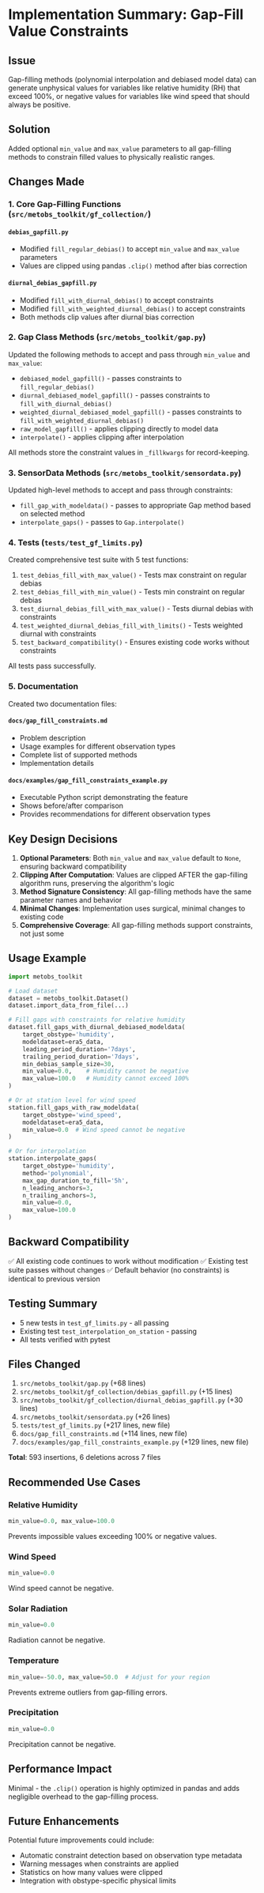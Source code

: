 # Implementation Summary: Gap-Fill Value Constraints

## Issue
Gap-filling methods (polynomial interpolation and debiased model data) can generate unphysical values for variables like relative humidity (RH) that exceed 100%, or negative values for variables like wind speed that should always be positive.

## Solution
Added optional `min_value` and `max_value` parameters to all gap-filling methods to constrain filled values to physically realistic ranges.

## Changes Made

### 1. Core Gap-Filling Functions (`src/metobs_toolkit/gf_collection/`)

#### `debias_gapfill.py`
- Modified `fill_regular_debias()` to accept `min_value` and `max_value` parameters
- Values are clipped using pandas `.clip()` method after bias correction

#### `diurnal_debias_gapfill.py`
- Modified `fill_with_diurnal_debias()` to accept constraints
- Modified `fill_with_weighted_diurnal_debias()` to accept constraints
- Both methods clip values after diurnal bias correction

### 2. Gap Class Methods (`src/metobs_toolkit/gap.py`)

Updated the following methods to accept and pass through `min_value` and `max_value`:
- `debiased_model_gapfill()` - passes constraints to `fill_regular_debias()`
- `diurnal_debiased_model_gapfill()` - passes constraints to `fill_with_diurnal_debias()`
- `weighted_diurnal_debiased_model_gapfill()` - passes constraints to `fill_with_weighted_diurnal_debias()`
- `raw_model_gapfill()` - applies clipping directly to model data
- `interpolate()` - applies clipping after interpolation

All methods store the constraint values in `_fillkwargs` for record-keeping.

### 3. SensorData Methods (`src/metobs_toolkit/sensordata.py`)

Updated high-level methods to accept and pass through constraints:
- `fill_gap_with_modeldata()` - passes to appropriate Gap method based on selected method
- `interpolate_gaps()` - passes to `Gap.interpolate()`

### 4. Tests (`tests/test_gf_limits.py`)

Created comprehensive test suite with 5 test functions:
1. `test_debias_fill_with_max_value()` - Tests max constraint on regular debias
2. `test_debias_fill_with_min_value()` - Tests min constraint on regular debias
3. `test_diurnal_debias_fill_with_max_value()` - Tests diurnal debias with constraints
4. `test_weighted_diurnal_debias_fill_with_limits()` - Tests weighted diurnal with constraints
5. `test_backward_compatibility()` - Ensures existing code works without constraints

All tests pass successfully.

### 5. Documentation

Created two documentation files:

#### `docs/gap_fill_constraints.md`
- Problem description
- Usage examples for different observation types
- Complete list of supported methods
- Implementation details

#### `docs/examples/gap_fill_constraints_example.py`
- Executable Python script demonstrating the feature
- Shows before/after comparison
- Provides recommendations for different observation types

## Key Design Decisions

1. **Optional Parameters**: Both `min_value` and `max_value` default to `None`, ensuring backward compatibility
2. **Clipping After Computation**: Values are clipped AFTER the gap-filling algorithm runs, preserving the algorithm's logic
3. **Method Signature Consistency**: All gap-filling methods have the same parameter names and behavior
4. **Minimal Changes**: Implementation uses surgical, minimal changes to existing code
5. **Comprehensive Coverage**: All gap-filling methods support constraints, not just some

## Usage Example

```python
import metobs_toolkit

# Load dataset
dataset = metobs_toolkit.Dataset()
dataset.import_data_from_file(...)

# Fill gaps with constraints for relative humidity
dataset.fill_gaps_with_diurnal_debiased_modeldata(
    target_obstype='humidity',
    modeldataset=era5_data,
    leading_period_duration='7days',
    trailing_period_duration='7days',
    min_debias_sample_size=30,
    min_value=0.0,    # Humidity cannot be negative
    max_value=100.0   # Humidity cannot exceed 100%
)

# Or at station level for wind speed
station.fill_gaps_with_raw_modeldata(
    target_obstype='wind_speed',
    modeldataset=era5_data,
    min_value=0.0  # Wind speed cannot be negative
)

# Or for interpolation
station.interpolate_gaps(
    target_obstype='humidity',
    method='polynomial',
    max_gap_duration_to_fill='5h',
    n_leading_anchors=3,
    n_trailing_anchors=3,
    min_value=0.0,
    max_value=100.0
)
```

## Backward Compatibility

✅ All existing code continues to work without modification
✅ Existing test suite passes without changes
✅ Default behavior (no constraints) is identical to previous version

## Testing Summary

- 5 new tests in `test_gf_limits.py` - all passing
- Existing test `test_interpolation_on_station` - passing
- All tests verified with pytest

## Files Changed

1. `src/metobs_toolkit/gap.py` (+68 lines)
2. `src/metobs_toolkit/gf_collection/debias_gapfill.py` (+15 lines)
3. `src/metobs_toolkit/gf_collection/diurnal_debias_gapfill.py` (+30 lines)
4. `src/metobs_toolkit/sensordata.py` (+26 lines)
5. `tests/test_gf_limits.py` (+217 lines, new file)
6. `docs/gap_fill_constraints.md` (+114 lines, new file)
7. `docs/examples/gap_fill_constraints_example.py` (+129 lines, new file)

**Total**: 593 insertions, 6 deletions across 7 files

## Recommended Use Cases

### Relative Humidity
```python
min_value=0.0, max_value=100.0
```
Prevents impossible values exceeding 100% or negative values.

### Wind Speed
```python
min_value=0.0
```
Wind speed cannot be negative.

### Solar Radiation
```python
min_value=0.0
```
Radiation cannot be negative.

### Temperature
```python
min_value=-50.0, max_value=50.0  # Adjust for your region
```
Prevents extreme outliers from gap-filling errors.

### Precipitation
```python
min_value=0.0
```
Precipitation cannot be negative.

## Performance Impact

Minimal - the `.clip()` operation is highly optimized in pandas and adds negligible overhead to the gap-filling process.

## Future Enhancements

Potential future improvements could include:
- Automatic constraint detection based on observation type metadata
- Warning messages when constraints are applied
- Statistics on how many values were clipped
- Integration with obstype-specific physical limits
